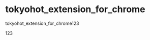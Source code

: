 tokyohot_extension_for_chrome
=============================

tokyohot_extension_for_chrome123



123

